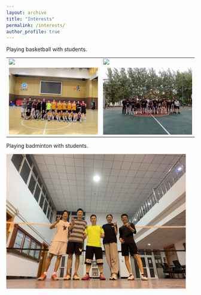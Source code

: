```yaml
---
layout: archive
title: "Interests"
permalink: /interests/
author_profile: true
---
```

Playing basketball with students.

<table style="border: none;">
<tr>
<td><img src='/images/basketball1.jpg'></td>
<td><img src='/images/basketball2.jpg'></td>
</tr>
<tr>
<td><img src='/images/basketball3.jpg'></td>
<td><img src='/images/basketball4.jpg'></td>
</tr></table>

Playing badminton with students.


<img src='/images/badminton1.jpg' width='480'>
